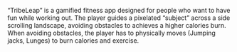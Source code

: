 “TribeLeap” is a gamified fitness app designed for people who want to have fun while working out. The player guides a pixelated “subject” across a side scrolling landscape, avoiding obstacles to achieves a higher calories burn. When avoiding obstacles, the player has to physically moves (Jumping jacks, Lunges) to burn calories and exercise.
